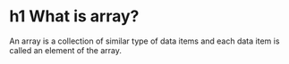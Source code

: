 # h1 What is array?
An array is a collection of similar type of data items and each data item is called an element of the array.
